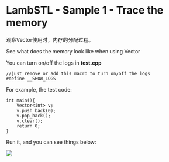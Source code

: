 # LambSTL - Sample 1 - Trace the memory
观察Vector使用时，内存的分配过程。

See what does the memory look like when using Vector

You can turn on/off the logs in **test.cpp**

```
//just remove or add this macro to turn on/off the logs
#define __SHOW_LOGS
```


For example, the test code:

```
int main(){
	Vector<int> v;
	v.push_back(0);
	v.pop_back();
	v.clear();
    return 0;
}
```

Run it, and you can see things below:

![](https://raw.githubusercontent.com/Jameeeees/LeanSTL/master/Sample1-Trace_the_memory/screenshot0.png)